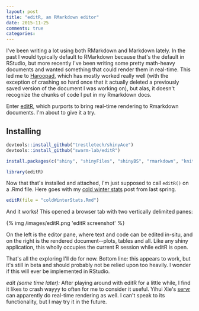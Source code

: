 ```yaml
---
layout: post
title: "editR, an RMarkdown editor"
date: 2015-11-25
comments: true
categories: 
---
```


I've been writing a lot using both RMarkdown and Markdown lately. In the past I would typically default to RMarkdown because that's the default in RStudio, but more recently I've been writing some pretty math-heavy documents and wanted something that could render them in real-time. This led me to [Haroopad](http://pad.haroopress.com/), which has mostly worked really well (with the exception of crashing so hard once that it actually deleted a previously saved version of the document I was working on), but alas, it doesn't recognize the chunks of code I put in my Rmarkdown docs. 

Enter [editR](https://github.com/swarm-lab/editR), which purports to bring real-time rendering to Rmarkdown documents. I'm about to give it a try. 


## Installing

```r
devtools::install_github("trestletech/shinyAce")
devtools::install_github("swarm-lab/editR")

install.packages(c("shiny", "shinyFiles", "shinyBS", "rmarkdown", "knitr"))

library(editR)
```

Now that that's installed and attached, I'm just supposed to call `editR()` on a .Rmd file. Here goes with my [cold winter stats](http://www.markhagemann.com/blog/2015/03/27/Yes-this-year-has-been-cold-(around-here)./) post from last spring.


```r
editR(file = "coldWinterStats.Rmd")
```

And it works! This opened a browser tab with two vertically delimited panes:

{% img /images/editR.png 'editR screenshot' %}

On the left is the editor pane, where text and code can be edited in-situ, and on the right is the rendered document--plots, tables and all. Like any shiny application, this wholly occupies the current R session while editR is open. 

That's all the exploring I'll do for now. Bottom line: this appears to work, but it's still in beta and should probably not be relied upon too heavily. I wonder if this will ever be implemented in RStudio.

*edit (some time later):* After playing around with editR for a little while, I find it likes to crash wayyy to often for me to consider it useful. Yihui Xie's [servr](https://github.com/yihui/servr) can apparently do real-time rendering as well. I can't speak to its functionality, but I may try it in the future. 

